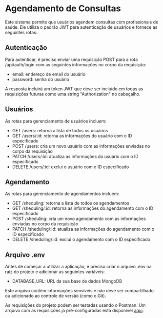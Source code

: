 <h1>Agendamento de Consultas</h1>
<p>Este sistema permite que usuários agendem consultas com profissionais de saúde. Ele utiliza o padrão JWT para autenticação de usuários e fornece as seguintes rotas:</p>

<h2>Autenticação</h2>
<p>Para autenticar, é preciso enviar uma requisição POST para a rota /api/auth/login com as seguintes informações no corpo da requisição:</p>
<ul>
  <li>email: endereço de email do usuário</li>
  <li>password: senha do usuário</li>
</ul>
<p>A resposta incluirá um token JWT que deve ser incluído em todas as requisições futuras como uma string "Authorization" no cabeçalho.</p>

<h2>Usuários</h2>
<p>As rotas para gerenciamento de usuários incluem:</p>
<ul>
  <li>GET /users: retorna a lista de todos os usuários</li>
  <li>GET /users/:id: retorna as informações do usuário com o ID especificado</li>
  <li>POST /users: cria um novo usuário com as informações enviadas no corpo da requisição</li>
  <li>PATCH /users/:id: atualiza as informações do usuário com o ID especificado</li>
  <li>DELETE /users/:id: exclui o usuário com o ID especificado</li>
</ul>

<h2>Agendamento</h2>
<p>As rotas para gerenciamento de agendamentos incluem:</p>
<ul>
  <li>GET /sheduling: retorna a lista de todos os agendamentos</li>
  <li>GET /sheduling/:id: retorna as informações do agendamento com o ID especificado</li>
  <li>POST /sheduling: cria um novo agendamento com as informações enviadas no corpo da requisição</li>
  <li>PATCH /sheduling/:id: atualiza as informações do agendamento com o ID especificado</li>
  <li>DELETE /sheduling/:id: exclui o agendamento com o ID especificado</li>
</ul>

<h2>Arquivo .env</h2>
<p>Antes de começar a utilizar a aplicação, é preciso criar o arquivo .env na raiz do projeto e adicionar as seguintes variáveis:</p>
<ul>
  <li>DATABASE_URL: URL da sua base de dados MongoDB</li>
</ul>
<p>Este arquivo contém informações sensíveis e não deve ser compartilhado ou adicionado ao controle de versão (como o Git).</p>

<p>As requisições do projeto podem ser testadas usando o Postman. Um arquivo com as requisições já pré-configuradas está disponível <a href="https://github.com/raulcalumby/clinica-api/tree/master/postman">aqui</a>.</p>

 